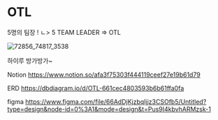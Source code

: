# OTL
5명의 팀장 !
ㄴ> 5 TEAM LEADER 
=> OTL


![72856_74817_3538](https://github.com/TeamOTL/OTL/assets/156181234/99fae099-a532-43bd-823b-0e38ec2224df)


하이루 방가방가~

Notion
https://www.notion.so/afa3f75303f444119ceef27e19b61d79

ERD
https://dbdiagram.io/d/OTL-661cec4803593b6b61ffa0fa

figma
https://www.figma.com/file/66AdDjKjzbqIjjz3CSOfb5/Untitled?type=design&node-id=0%3A1&mode=design&t=Pus9I4kbvhARMzsk-1

